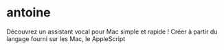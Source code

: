 # antoine
Découvrez un assistant vocal pour Mac simple et rapide ! Créer à partir du langage fourni sur les Mac, le AppleScript
